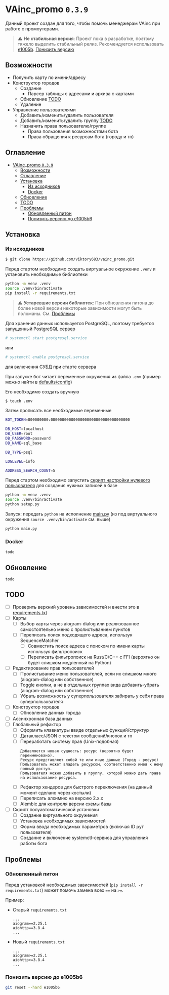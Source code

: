 # VAinc_promo `0.3.9`

Данный проект создан для того, чтобы помочь менеджерам VAinc при работе с промоутерами.

> :warning: **Не стабильная версия**: Проект пока в разработке, поэтому тяжело выделить стабильный релиз. Рекомендуется использовать [e1005b](https://github.com/viktory683/vainc_promo/commit/e1005b676bc088efbef6fd4caf6af956cf5407e3). [Понизить версию](#понизить-версию-до-e1005b6)

## Возможности

- Получить карту по имени/адресу
- Конструктор городов
    - Создание
        - Парсер таблицы с адресами и архива с картами
    - Обновление [TODO](#todo)
    - Удаление
- Управление пользователями
    - Добавить/изменить/удалить пользователя
    - Добавить/изменить/удалить группу [TODO](#todo)
    - Назначить права пользователю/группе
        - Права пользования возможностями бота
        - Права обращения к ресурсам бота (городу и тп)

## Оглавление

- [VAinc\_promo `0.3.9`](#vainc_promo-039)
  - [Возможности](#возможности)
  - [Оглавление](#оглавление)
  - [Установка](#установка)
    - [Из исходников](#из-исходников)
    - [Docker](#docker)
  - [Обновление](#обновление)
  - [TODO](#todo)
  - [Проблемы](#проблемы)
    - [Обновленный питон](#обновленный-питон)
    - [Понизить версию до e1005b6](#понизить-версию-до-e1005b6)

## Установка

### Из исходников

```bash
$ git clone https://github.com/viktory683/vainc_promo.git
```

Перед стартом необходимо создать виртуальное окружение `.venv` и установить необходимые библиотеки

```bash
python -m venv .venv
source .venv/bin/activate
pip install -r requirements.txt
```

> :warning: **Устаревшие версии библиотек**: При обновления питона до более новой версии некоторые зависимости могут быть поломаны. См. [Проблемы](#обновленный-питон)

Для хранения данных используется PostgreSQL, поэтому требуется запущенный PostgreSQL сервер
```bash
# systemctl start postgresql.service
```
или
```bash
# systemctl enable postgresql.service
```
для включения СУБД при старте сервера

При запуске бот читает переменные окружения из файла `.env` (пример можно найти в [defaults/config](defaults/config))

Его необходимо создать вручную
```bash
$ touch .env
```

Затем прописать все необходимые переменные

```bash
BOT_TOKEN=000000000:00000000000000000000000000000000000

DB_HOST=localhost
DB_USER=root
DB_PASSWORD=password
DB_NAME=sql_base

DB_TYPE=psql

LOGLEVEL=info

ADDRESS_SEARCH_COUNT=5
```

Перед стартом необходимо запустить [скрипт настройки нулевого пользователя](setup.py) для создания нужных записей в базе

```bash
python -m venv .venv
source .venv/bin/activate
python setup.py
```

Запуск: передать `python` на исполнение [main.py](main.py) (из под виртуального окружения `source .venv/bin/activate`
см. выше)

```bash
python main.py
```

### Docker

```
todo
```

## Обновление

```
todo
```

## TODO

- [ ] Проверить верхний уровень зависимостей и внести это в [requirements.txt](requirements.txt)
- [ ] Карты
    - [ ] Выбор карты через aiogram-dialog или реализованное самостоятельно меню с пролистыванием  пунктов
    - [ ] Переписать поиск подходящего адреса, используя SequenceMatcher
        - [ ] Совместить поиск адреса с поиском по имени карты используя фильтропоиск
        - [ ] Переписать фильтропоиск на Rust/C/C++ с FFI (вероятно он будет слишком медленный на Python)
- [ ] Редактирование прав пользователей
    - [ ] Пролистывание меню пользователей, если их слишком много (aiogram-dialog или собственное)
    - [ ] Toggle кнопки, а не в отдельных группах вида добавить-убрать (aiogram-dialog или собственное)
    - [ ] Убрать возможность у суперпользователя забирать у себя права суперпользователя
- [ ] Конструктор городов
    - [ ] Обновление данных города
- [ ] Ассинхронная база данных
- [ ] Глобальный рефактор
    - [ ] Оформить клавиатуры ввиде отдельных функций/структур
    - [ ] Датакласс/JSON с текстом сообщений/кнопок и тп
    - [ ] Переработать систему прав (Unix-подобная)
        ```
        Добавляется новая сущность: ресурс (вероятно будет переименовано).
        Ресурс представляет собой те или иные данные (Город - ресурс)
        Пользователь может владеть ресурсом, соответственно имея к нему полный доступ.
        Пользователя можно добавить в группу, которой можно дать права на использование ресурса.
        ```
    - [ ] Рефактор хендеров для быстрого переключения (на данный момент сделано через костыли)
    - [ ] Переписать алхимию на версию 2.x.x
    - [ ] Alembic для контроля версии схемы базы
- [ ] Скрипт полуавтоматической установки
    - [ ] Создание виртуального окружения
    - [ ] Установка необходимых зависимостей
    - [ ] Форма ввода необходимых параметров (включая ID рут пользователя)
    - [ ] Создание и включение systemctl-сервиса для управления работы бота
        
## Проблемы

### Обновленный питон

Перед установкой необходимых зависимостей (`pip install -r requirements.txt`) может помочь замена всех `==` на `>=`.

Пример:
- Старый `requirements.txt`
    ```
    ...
    aiogram==2.25.1
    aiohttp==3.8.4
    ...
    ```
- Новый `requirements.txt`
    ```
    ...
    aiogram>=2.25.1
    aiohttp>=3.8.4
    ...
    ```


### Понизить версию до e1005b6

```bash
git reset --hard e1005b6
```
